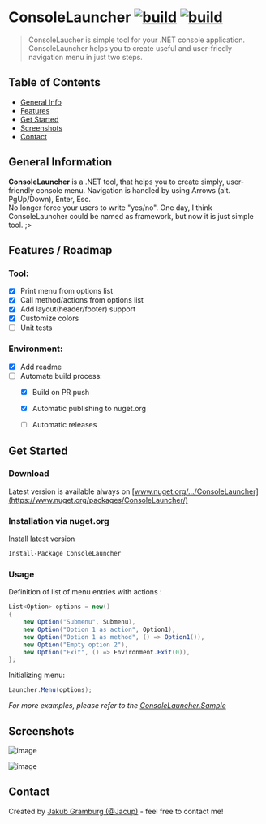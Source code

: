 # ConsoleLauncher  [![build](https://github.com/Jacup/ConsoleLauncher/actions/workflows/dotnet.yml/badge.svg)](https://github.com/Jacup/ConsoleLauncher/actions/workflows/dotnet.yml) [![build](https://github.com/Jacup/ConsoleLauncher/actions/workflows/publish.yml/badge.svg)](https://github.com/Jacup/ConsoleLauncher/actions/workflows/publish.yml)

> ConsoleLaucher is simple tool for your .NET console application. ConsoleLauncher helps you to create useful and user-friedly navigation menu in just two steps.


## Table of Contents

* [General Info](#general-information)
* [Features](#features--roadmap)
* [Get Started](#get-started)
* [Screenshots](#screenshots)
* [Contact](#contact)


## General Information

**ConsoleLauncher** is a .NET tool, that helps you to create simply, user-friendly console menu. Navigation is handled by using Arrows (alt. PgUp/Down), Enter, Esc.  
No longer force your users to write "yes/no". 
One day, I think ConsoleLauncher could be named as framework, but now it is just simple tool. ;> 


## Features / Roadmap

### Tool: 
- [x] Print menu from options list 
- [x] Call method/actions from options list
- [x] Add layout(header/footer) support
- [x] Customize colors
- [ ] Unit tests

### Environment: 
- [x] Add readme
- [ ] Automate build process:
    - [x] Build on PR push
    - [x] Automatic publishing to nuget.org
    - [ ] Automatic releases


## Get Started

### Download

Latest version is available always on [www.nuget.org/.../ConsoleLauncher](https://www.nuget.org/packages/ConsoleLauncher/)


### Installation via nuget.org

Install latest version
```ps
Install-Package ConsoleLauncher
```

### Usage


Definition of list of menu entries with actions :
```cs
List<Option> options = new()
{
    new Option("Submenu", Submenu),
    new Option("Option 1 as action", Option1),
    new Option("Option 1 as method", () => Option1()),
    new Option("Empty option 2"),
    new Option("Exit", () => Environment.Exit(0)),
};
```

Initializing menu:
```cs
Launcher.Menu(options);
```

_For more examples, please refer to the [ConsoleLauncher.Sample](https://github.com/Jacup/ConsoleLauncher/tree/main/ConsoleLauncher.Sample)_


## Screenshots


![image](https://user-images.githubusercontent.com/2371681/185755535-842dd88c-354b-44dd-ba18-69c0deca053b.png)

![image](https://user-images.githubusercontent.com/2371681/185755546-b4c23e19-b34f-4b43-90f7-a3f13e24b1cf.png)


## Contact

Created by [Jakub Gramburg (@Jacup)](https://github.com/Jacup) - feel free to contact me!
